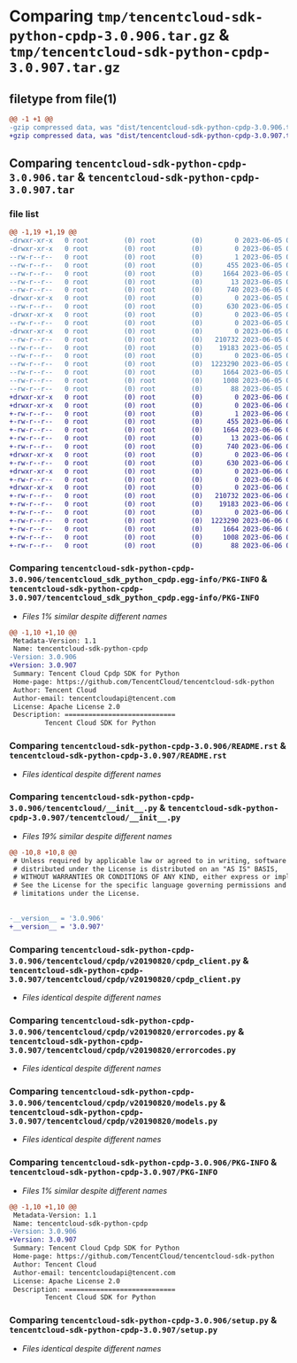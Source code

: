 # Comparing `tmp/tencentcloud-sdk-python-cpdp-3.0.906.tar.gz` & `tmp/tencentcloud-sdk-python-cpdp-3.0.907.tar.gz`

## filetype from file(1)

```diff
@@ -1 +1 @@
-gzip compressed data, was "dist/tencentcloud-sdk-python-cpdp-3.0.906.tar", last modified: Mon Jun  5 00:31:20 2023, max compression
+gzip compressed data, was "dist/tencentcloud-sdk-python-cpdp-3.0.907.tar", last modified: Tue Jun  6 02:23:25 2023, max compression
```

## Comparing `tencentcloud-sdk-python-cpdp-3.0.906.tar` & `tencentcloud-sdk-python-cpdp-3.0.907.tar`

### file list

```diff
@@ -1,19 +1,19 @@
-drwxr-xr-x   0 root         (0) root         (0)        0 2023-06-05 00:31:20.000000 tencentcloud-sdk-python-cpdp-3.0.906/
-drwxr-xr-x   0 root         (0) root         (0)        0 2023-06-05 00:31:20.000000 tencentcloud-sdk-python-cpdp-3.0.906/tencentcloud_sdk_python_cpdp.egg-info/
--rw-r--r--   0 root         (0) root         (0)        1 2023-06-05 00:31:20.000000 tencentcloud-sdk-python-cpdp-3.0.906/tencentcloud_sdk_python_cpdp.egg-info/dependency_links.txt
--rw-r--r--   0 root         (0) root         (0)      455 2023-06-05 00:31:20.000000 tencentcloud-sdk-python-cpdp-3.0.906/tencentcloud_sdk_python_cpdp.egg-info/SOURCES.txt
--rw-r--r--   0 root         (0) root         (0)     1664 2023-06-05 00:31:20.000000 tencentcloud-sdk-python-cpdp-3.0.906/tencentcloud_sdk_python_cpdp.egg-info/PKG-INFO
--rw-r--r--   0 root         (0) root         (0)       13 2023-06-05 00:31:20.000000 tencentcloud-sdk-python-cpdp-3.0.906/tencentcloud_sdk_python_cpdp.egg-info/top_level.txt
--rw-r--r--   0 root         (0) root         (0)      740 2023-06-05 00:31:20.000000 tencentcloud-sdk-python-cpdp-3.0.906/README.rst
-drwxr-xr-x   0 root         (0) root         (0)        0 2023-06-05 00:31:20.000000 tencentcloud-sdk-python-cpdp-3.0.906/tencentcloud/
--rw-r--r--   0 root         (0) root         (0)      630 2023-06-05 00:31:20.000000 tencentcloud-sdk-python-cpdp-3.0.906/tencentcloud/__init__.py
-drwxr-xr-x   0 root         (0) root         (0)        0 2023-06-05 00:31:20.000000 tencentcloud-sdk-python-cpdp-3.0.906/tencentcloud/cpdp/
--rw-r--r--   0 root         (0) root         (0)        0 2023-06-05 00:31:20.000000 tencentcloud-sdk-python-cpdp-3.0.906/tencentcloud/cpdp/__init__.py
-drwxr-xr-x   0 root         (0) root         (0)        0 2023-06-05 00:31:20.000000 tencentcloud-sdk-python-cpdp-3.0.906/tencentcloud/cpdp/v20190820/
--rw-r--r--   0 root         (0) root         (0)   210732 2023-06-05 00:31:20.000000 tencentcloud-sdk-python-cpdp-3.0.906/tencentcloud/cpdp/v20190820/cpdp_client.py
--rw-r--r--   0 root         (0) root         (0)    19183 2023-06-05 00:31:20.000000 tencentcloud-sdk-python-cpdp-3.0.906/tencentcloud/cpdp/v20190820/errorcodes.py
--rw-r--r--   0 root         (0) root         (0)        0 2023-06-05 00:31:20.000000 tencentcloud-sdk-python-cpdp-3.0.906/tencentcloud/cpdp/v20190820/__init__.py
--rw-r--r--   0 root         (0) root         (0)  1223290 2023-06-05 00:31:20.000000 tencentcloud-sdk-python-cpdp-3.0.906/tencentcloud/cpdp/v20190820/models.py
--rw-r--r--   0 root         (0) root         (0)     1664 2023-06-05 00:31:20.000000 tencentcloud-sdk-python-cpdp-3.0.906/PKG-INFO
--rw-r--r--   0 root         (0) root         (0)     1008 2023-06-05 00:31:20.000000 tencentcloud-sdk-python-cpdp-3.0.906/setup.py
--rw-r--r--   0 root         (0) root         (0)       88 2023-06-05 00:31:20.000000 tencentcloud-sdk-python-cpdp-3.0.906/setup.cfg
+drwxr-xr-x   0 root         (0) root         (0)        0 2023-06-06 02:23:25.000000 tencentcloud-sdk-python-cpdp-3.0.907/
+drwxr-xr-x   0 root         (0) root         (0)        0 2023-06-06 02:23:25.000000 tencentcloud-sdk-python-cpdp-3.0.907/tencentcloud_sdk_python_cpdp.egg-info/
+-rw-r--r--   0 root         (0) root         (0)        1 2023-06-06 02:23:25.000000 tencentcloud-sdk-python-cpdp-3.0.907/tencentcloud_sdk_python_cpdp.egg-info/dependency_links.txt
+-rw-r--r--   0 root         (0) root         (0)      455 2023-06-06 02:23:25.000000 tencentcloud-sdk-python-cpdp-3.0.907/tencentcloud_sdk_python_cpdp.egg-info/SOURCES.txt
+-rw-r--r--   0 root         (0) root         (0)     1664 2023-06-06 02:23:25.000000 tencentcloud-sdk-python-cpdp-3.0.907/tencentcloud_sdk_python_cpdp.egg-info/PKG-INFO
+-rw-r--r--   0 root         (0) root         (0)       13 2023-06-06 02:23:25.000000 tencentcloud-sdk-python-cpdp-3.0.907/tencentcloud_sdk_python_cpdp.egg-info/top_level.txt
+-rw-r--r--   0 root         (0) root         (0)      740 2023-06-06 02:23:23.000000 tencentcloud-sdk-python-cpdp-3.0.907/README.rst
+drwxr-xr-x   0 root         (0) root         (0)        0 2023-06-06 02:23:25.000000 tencentcloud-sdk-python-cpdp-3.0.907/tencentcloud/
+-rw-r--r--   0 root         (0) root         (0)      630 2023-06-06 02:23:23.000000 tencentcloud-sdk-python-cpdp-3.0.907/tencentcloud/__init__.py
+drwxr-xr-x   0 root         (0) root         (0)        0 2023-06-06 02:23:25.000000 tencentcloud-sdk-python-cpdp-3.0.907/tencentcloud/cpdp/
+-rw-r--r--   0 root         (0) root         (0)        0 2023-06-06 02:23:23.000000 tencentcloud-sdk-python-cpdp-3.0.907/tencentcloud/cpdp/__init__.py
+drwxr-xr-x   0 root         (0) root         (0)        0 2023-06-06 02:23:25.000000 tencentcloud-sdk-python-cpdp-3.0.907/tencentcloud/cpdp/v20190820/
+-rw-r--r--   0 root         (0) root         (0)   210732 2023-06-06 02:23:23.000000 tencentcloud-sdk-python-cpdp-3.0.907/tencentcloud/cpdp/v20190820/cpdp_client.py
+-rw-r--r--   0 root         (0) root         (0)    19183 2023-06-06 02:23:23.000000 tencentcloud-sdk-python-cpdp-3.0.907/tencentcloud/cpdp/v20190820/errorcodes.py
+-rw-r--r--   0 root         (0) root         (0)        0 2023-06-06 02:23:23.000000 tencentcloud-sdk-python-cpdp-3.0.907/tencentcloud/cpdp/v20190820/__init__.py
+-rw-r--r--   0 root         (0) root         (0)  1223290 2023-06-06 02:23:23.000000 tencentcloud-sdk-python-cpdp-3.0.907/tencentcloud/cpdp/v20190820/models.py
+-rw-r--r--   0 root         (0) root         (0)     1664 2023-06-06 02:23:25.000000 tencentcloud-sdk-python-cpdp-3.0.907/PKG-INFO
+-rw-r--r--   0 root         (0) root         (0)     1008 2023-06-06 02:23:23.000000 tencentcloud-sdk-python-cpdp-3.0.907/setup.py
+-rw-r--r--   0 root         (0) root         (0)       88 2023-06-06 02:23:25.000000 tencentcloud-sdk-python-cpdp-3.0.907/setup.cfg
```

### Comparing `tencentcloud-sdk-python-cpdp-3.0.906/tencentcloud_sdk_python_cpdp.egg-info/PKG-INFO` & `tencentcloud-sdk-python-cpdp-3.0.907/tencentcloud_sdk_python_cpdp.egg-info/PKG-INFO`

 * *Files 1% similar despite different names*

```diff
@@ -1,10 +1,10 @@
 Metadata-Version: 1.1
 Name: tencentcloud-sdk-python-cpdp
-Version: 3.0.906
+Version: 3.0.907
 Summary: Tencent Cloud Cpdp SDK for Python
 Home-page: https://github.com/TencentCloud/tencentcloud-sdk-python
 Author: Tencent Cloud
 Author-email: tencentcloudapi@tencent.com
 License: Apache License 2.0
 Description: ============================
         Tencent Cloud SDK for Python
```

### Comparing `tencentcloud-sdk-python-cpdp-3.0.906/README.rst` & `tencentcloud-sdk-python-cpdp-3.0.907/README.rst`

 * *Files identical despite different names*

### Comparing `tencentcloud-sdk-python-cpdp-3.0.906/tencentcloud/__init__.py` & `tencentcloud-sdk-python-cpdp-3.0.907/tencentcloud/__init__.py`

 * *Files 19% similar despite different names*

```diff
@@ -10,8 +10,8 @@
 # Unless required by applicable law or agreed to in writing, software
 # distributed under the License is distributed on an "AS IS" BASIS,
 # WITHOUT WARRANTIES OR CONDITIONS OF ANY KIND, either express or implied.
 # See the License for the specific language governing permissions and
 # limitations under the License.
 
 
-__version__ = '3.0.906'
+__version__ = '3.0.907'
```

### Comparing `tencentcloud-sdk-python-cpdp-3.0.906/tencentcloud/cpdp/v20190820/cpdp_client.py` & `tencentcloud-sdk-python-cpdp-3.0.907/tencentcloud/cpdp/v20190820/cpdp_client.py`

 * *Files identical despite different names*

### Comparing `tencentcloud-sdk-python-cpdp-3.0.906/tencentcloud/cpdp/v20190820/errorcodes.py` & `tencentcloud-sdk-python-cpdp-3.0.907/tencentcloud/cpdp/v20190820/errorcodes.py`

 * *Files identical despite different names*

### Comparing `tencentcloud-sdk-python-cpdp-3.0.906/tencentcloud/cpdp/v20190820/models.py` & `tencentcloud-sdk-python-cpdp-3.0.907/tencentcloud/cpdp/v20190820/models.py`

 * *Files identical despite different names*

### Comparing `tencentcloud-sdk-python-cpdp-3.0.906/PKG-INFO` & `tencentcloud-sdk-python-cpdp-3.0.907/PKG-INFO`

 * *Files 1% similar despite different names*

```diff
@@ -1,10 +1,10 @@
 Metadata-Version: 1.1
 Name: tencentcloud-sdk-python-cpdp
-Version: 3.0.906
+Version: 3.0.907
 Summary: Tencent Cloud Cpdp SDK for Python
 Home-page: https://github.com/TencentCloud/tencentcloud-sdk-python
 Author: Tencent Cloud
 Author-email: tencentcloudapi@tencent.com
 License: Apache License 2.0
 Description: ============================
         Tencent Cloud SDK for Python
```

### Comparing `tencentcloud-sdk-python-cpdp-3.0.906/setup.py` & `tencentcloud-sdk-python-cpdp-3.0.907/setup.py`

 * *Files identical despite different names*

